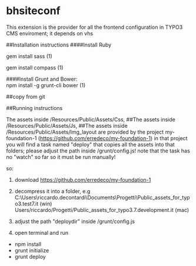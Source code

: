 # bhsiteconf
This extension is the provider for all the frontend configuration in TYPO3 CMS enviroment;
it depends on vhs 
                                                                      
##Installation instructions 
####Install Ruby
               
gem install sass (1)

gem install compass (1)

####Install Grunt and Bower:  
npm install -g grunt-cli bower (1)


##copy from git

##Running instructions

The assets inside /Resources/Public/Assets/Css, ##The assets inside /Resources/Public/Assets/Js, ##The assets inside /Resources/Public/Assets/Img_layout
are provided by the project my-foundation-1 (https://github.com/erredeco/my-foundation-1)
in that project you will find a task named "deploy" that copies all the assets into that folders;
please adjust the path inside /grunt/config.js!
note that the task has no "watch" so far so it must be run manually!

so:

1) download https://github.com/erredeco/my-foundation-1 
2) decompress it into a folder, e.g  
C:\Users\riccardo.decontardi\Documents\Progetti\Public_assets_for_typo3.test7.it (win)
Users/riccardo/Progetti/Public_assets_for_typo3.7.development.it (mac)

3) adjust the path "deploydir" inside /grunt/config.js

4) open terminal and run
  - npm install
  - grunt initialize
  - grunt deploy

